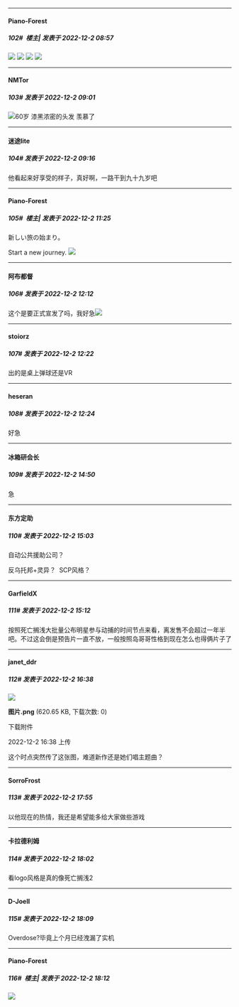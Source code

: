 

*****

####  Piano-Forest  
##### 102#         楼主| 发表于 2022-12-2 08:57

<img src="https://p.sda1.dev/8/0095a1d7e1b67d5a0ac36208f26755f6/317518184_142914608534904_6925352444896286456_n.jpg" referrerpolicy="no-referrer">
<img src="https://p.sda1.dev/8/9c6b74e1271a63dc71990d3086f42023/20221202_085552.jpg" referrerpolicy="no-referrer">
<img src="https://p.sda1.dev/8/a8214f1ea3a92af54ad02591685cc02e/20221202_085557.jpg" referrerpolicy="no-referrer">
<img src="https://p.sda1.dev/8/245e1a9970cf475a5e72fb2118fce658/20221202_085605.jpg" referrerpolicy="no-referrer">



*****

####  NMTor  
##### 103#       发表于 2022-12-2 09:01

<img src="https://static.saraba1st.com/image/smiley/face2017/099.png" referrerpolicy="no-referrer">60岁 漆黑浓密的头发 羡慕了



*****

####  迷途lite  
##### 104#       发表于 2022-12-2 09:16

他看起来好享受的样子，真好啊，一路干到九十九岁吧



*****

####  Piano-Forest  
##### 105#         楼主| 发表于 2022-12-2 11:25

新しい旅の始まり。

Start a new journey.
<img src="https://p.sda1.dev/8/b71c9c9e2a907cb5d3db882a6a433ce6/20221202_112435.jpg" referrerpolicy="no-referrer">



*****

####  阿布都督  
##### 106#       发表于 2022-12-2 12:12

这个是要正式宣发了吗，我好急<img src="https://static.saraba1st.com/image/smiley/face2017/059.png" referrerpolicy="no-referrer">



*****

####  stoiorz  
##### 107#       发表于 2022-12-2 12:22

出的是桌上弹球还是VR

*****

####  heseran  
##### 108#       发表于 2022-12-2 12:24

好急



*****

####  冰箱研会长  
##### 109#       发表于 2022-12-2 14:50

急



*****

####  东方定助  
##### 110#       发表于 2022-12-2 15:03

自动公共援助公司？ 

反乌托邦+灵异？  SCP风格？



*****

####  GarfieldX  
##### 111#       发表于 2022-12-2 15:12

按照死亡搁浅大批量公布明星参与动捕的时间节点来看，离发售不会超过一年半吧。不过这会倒是预告片一直不放，一般按照岛哥哥性格到现在怎么也得俩片子了



*****

####  janet_ddr  
##### 112#       发表于 2022-12-2 16:38

<img src="https://img.saraba1st.com/forum/202212/02/163805b1438noyu8e73leo.png" referrerpolicy="no-referrer">

<strong>图片.png</strong> (620.65 KB, 下载次数: 0)

下载附件

2022-12-2 16:38 上传

这个时点突然传了这张图，难道新作还是她们唱主题曲？



*****

####  SorroFrost  
##### 113#       发表于 2022-12-2 17:55

以他现在的热情，我还是希望能多给大家做些游戏

*****

####  卡拉德利姆  
##### 114#       发表于 2022-12-2 18:02

看logo风格是真的像死亡搁浅2



*****

####  D-JoeII  
##### 115#       发表于 2022-12-2 18:09

Overdose?毕竟上个月已经洩漏了实机

*****

####  Piano-Forest  
##### 116#         楼主| 发表于 2022-12-2 18:12

<img src="https://p.sda1.dev/8/759ebdb542b1aa001d7806247ef60990/IMG_20221202_164327.jpg" referrerpolicy="no-referrer">

